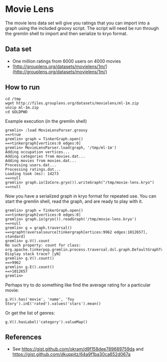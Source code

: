 Movie Lens
==========

The movie lens data set will give you ratings that you can import into a graph using the included groovy script.
The script will need be run through the gremlin shell to import and then serialize to kryo format.

Data set
--------

- One million ratings from 6000 users on 4000 movies
- [http://grouplens.org/datasets/movielens/1m/](http://grouplens.org/datasets/movielens/1m/)  

How to run
----------

```
cd /tmp
wget http://files.grouplens.org/datasets/movielens/ml-1m.zip
unzip ml-1m.zip
cd $OLDPWD
```

Example execution (in the gremlin shell)

```
gremlin> :load MovieLensParser.groovy
==>true
gremlin> graph = TinkerGraph.open()
==>tinkergraph[vertices:0 edges:0]
gremlin> MovieLensParser.load(graph, '/tmp/ml-1m')
Adding occupation vertices...
Adding categories from movies.dat...
Adding movies from movies.dat...
Processing users.dat...
Processing ratings.dat...
Loading took (ms): 14273
==>null
gremlin> graph.io(IoCore.gryo()).writeGraph("/tmp/movie-lens.kryo")
==>null
```

Now you have a serialized graph in kryo format for repeated use.  You can start the gremlin shell, read the graph, and are ready to play with it.

```
gremlin> graph = TinkerGraph.open()
==>tinkergraph[vertices:0 edges:0]
gremlin> graph.io(gryo()).readGraph('/tmp/movie-lens.kryo')
==>null
gremlin> g = graph.traversal()
==>graphtraversalsource[tinkergraph[ertices:9962 edges:1012657], standard]
gremlin> g.V().count
No such property: count for class: org.apache.tinkerpop.gremlin.process.traversal.dsl.graph.DefaultGraphTraversal
Display stack trace? [yN] 
gremlin> g.V().count()
==>9962
gremlin> g.E().count()
==>1012657
gremlin> 
```

Perhaps try to do something like find the average rating for a particular movie:

```
g.V().has('movie', 'name', 'Toy Story').inE('rated').values('stars').mean()

```

Or get the list of genres:

```
g.V().hasLabel('category').valueMap()
```

References
----------

- See https://gist.github.com/okram/d9f158dee789689759da and https://gist.github.com/dkuppitz/64a9f1ba30ca652d067a
